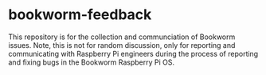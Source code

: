 # bookworm-feedback

This repository is for the collection and communciation of Bookworm issues.  Note, this is not for random discussion, only for reporting and communicating with Raspberry Pi engineers during the process of reporting and fixing bugs in the Bookworm Raspberry Pi OS.

